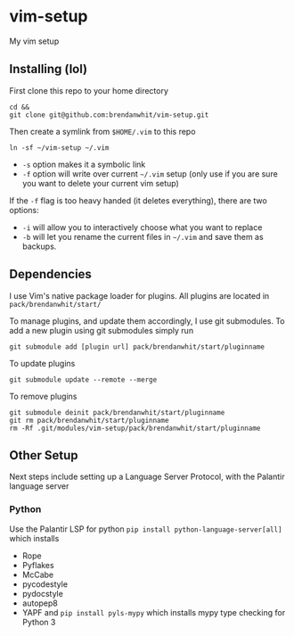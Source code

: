# vim-setup
My vim setup

## Installing (lol)

First clone this repo to your home directory
```
cd &&
git clone git@github.com:brendanwhit/vim-setup.git
```

Then create a symlink from `$HOME/.vim` to this repo

```ln -sf ~/vim-setup ~/.vim```

- `-s` option makes it a symbolic link
- `-f` option will write over current `~/.vim` setup (only use if you are sure
you want to delete your current vim setup)

If the `-f` flag is too heavy handed (it deletes everything), there are two
options:
- `-i` will allow you to interactively choose what you want to replace 
- `-b` will let you rename the current files in `~/.vim` and save them as
backups.

## Dependencies
I use Vim's native package loader for plugins. All plugins are located in
`pack/brendanwhit/start/`

To manage plugins, and update them accordingly, I use git submodules. To add a
new plugin using git submodules simply run

```
git submodule add [plugin url] pack/brendanwhit/start/pluginname
```

To update plugins
```
git submodule update --remote --merge
```

To remove plugins
```
git submodule deinit pack/brendanwhit/start/pluginname
git rm pack/brendanwhit/start/pluginname
rm -Rf .git/modules/vim-setup/pack/brendanwhit/start/pluginname
```

## Other Setup
Next steps include setting up a Language Server Protocol, with the Palantir
language server

### Python
Use the Palantir LSP for python
`pip install python-language-server[all]`
which installs
- Rope
- Pyflakes
- McCabe
- pycodestyle
- pydocstyle
- autopep8
- YAPF
and `pip install pyls-mypy`
which installs mypy type checking for Python 3
